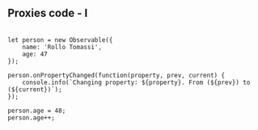 ##  Proxies code - I

<pre>
	<code data-trim>
let person = new Observable({
	name: 'Rollo Tomassi',
	age: 47
});

person.onPropertyChanged(function(property, prev, current) {
	console.info(`Changing property: ${property}. From (${prev}) to (${current})`);
});

person.age = 48;
person.age++;
	</code>
</pre>